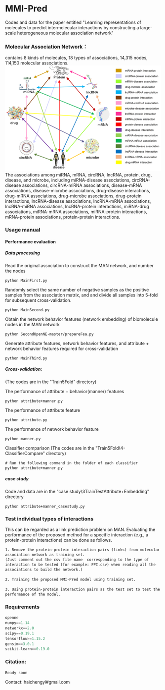 # MMI-Pred
Codes and data for the paper entitled "Learning representations of molecules to predict intermolecular interactions by constructing a large-scale heterogeneous molecular association network"
### Molecular Association Network：
contains 8 kinds of molecules, 18 types of associations, 14,315 nodes, 114,150 molecular associations.  
![Molecular Association Network](MAN.png)  
The associations among miRNA, mRNA, circRNA, lncRNA, protein, drug, disease, and microbe, including miRNA-disease associations, circRNA-disease associations, circRNA-miRNA associations, disease-mRNA associations, disease-microbe associations, drug-disease interactions, drug-mRNA associations, drug-microbe associations, drug-protein interactions, lncRNA-disease associations, lncRNA-mRNA associations, lncRNA-miRNA associations, lncRNA-protein interactions, miRNA-drug associations, miRNA-mRNA associations, miRNA-protein interactions, mRNA-protein associations, protein-protein interactions. 
### Usage manual
#### Performance evaluation
##### Data processing
Read the original association to construct the MAN network, and number the nodes
```
python MainFirst.py 
```
Randomly select the same number of negative samples as the positive samples from the association matrix, and and divide all samples into 5-fold for subsequent cross-validation.
```
python MainSecond.py
```
Obtain the network behavior features (network embedding) of biomolecule nodes in the MAN network
```
python SecondOpenNE-master/prepareFea.py
```
Generate attribute features, network behavior features, and attribute + network behavior features required for cross-validation
```
python MainThird.py
```
##### Cross-validation: 
(The codes are in the "Train5Fold\" directory)

The performance of attribute + behavior(manner) features 
```
python attribute+manner.py
```
The performance of attribute feature
```
python attribute.py
```
The performance of network behavior feature
```
python manner.py
```
Classifier comparison 
(The codes are in the "Train5Fold\4-ClassifierCompare" directory)
```
# Run the following command in the folder of each classifier
python attribute+manner.py 
```
##### case study
Code and data are in the "case study\3TrainTestAttribute+Embedding" directory
```
python attribute+manner_casestudy.py
```
### Test individual types of interactions
This can be regarded as a link prediction problem on MAN. 
Evaluating the performance of the proposed method for a specific interaction (e.g., a protein-protein interactions) can be done as follows.
```
1. Remove the protein-protein interaction pairs (links) from molecular association network as training set. 
(Just comment out the csv file name  corresponding to the type of interaction to be tested (for example: PPI.csv) when reading all the associations to build the network.)

2. Training the proposed MMI-Pred model using training set.

3. Using protein-protein interaction pairs as the test set to test the performance of the model.

```
### Requirements
```python
openne
numpy==1.14
networkx==2.0
scipy==0.19.1
tensorflow>=1.15.2
gensim==3.0.1
scikit-learn==0.19.0
```
### Citation:
```
Ready soon
```
Contact: haichengyi#gmail.com
